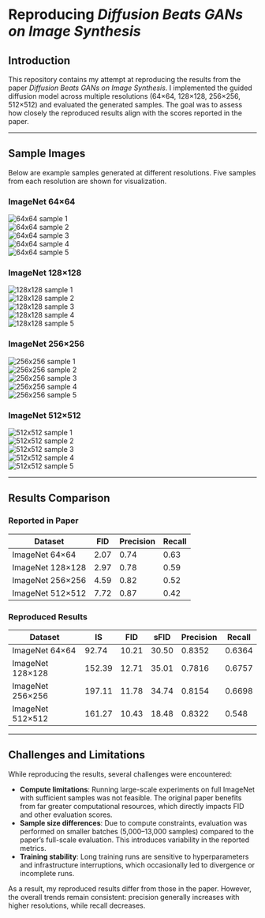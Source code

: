 # Reproducing *Diffusion Beats GANs on Image Synthesis*  

## Introduction  
This repository contains my attempt at reproducing the results from the paper *Diffusion Beats GANs on Image Synthesis*. I implemented the guided diffusion model across multiple resolutions (64×64, 128×128, 256×256, 512×512) and evaluated the generated samples. The goal was to assess how closely the reproduced results align with the scores reported in the paper.  

---

## Sample Images  

Below are example samples generated at different resolutions. Five samples from each resolution are shown for visualization.  

### ImageNet 64×64  
![64x64 sample 1](samples/64/sample1.png)  
![64x64 sample 2](samples/64/sample2.png)  
![64x64 sample 3](samples/64/sample3.png)  
![64x64 sample 4](samples/64/sample4.png)  
![64x64 sample 5](samples/64/sample5.png)  

### ImageNet 128×128  
![128x128 sample 1](samples/128/sample1.png)  
![128x128 sample 2](samples/128/sample2.png)  
![128x128 sample 3](samples/128/sample3.png)  
![128x128 sample 4](samples/128/sample4.png)  
![128x128 sample 5](samples/128/sample5.png)  

### ImageNet 256×256  
![256x256 sample 1](samples/256/sample1.png)  
![256x256 sample 2](samples/256/sample2.png)  
![256x256 sample 3](samples/256/sample3.png)  
![256x256 sample 4](samples/256/sample4.png)  
![256x256 sample 5](samples/256/sample5.png)  

### ImageNet 512×512  
![512x512 sample 1](samples/512/sample1.png)  
![512x512 sample 2](samples/512/sample2.png)  
![512x512 sample 3](samples/512/sample3.png)  
![512x512 sample 4](samples/512/sample4.png)  
![512x512 sample 5](samples/512/sample5.png)  

---

## Results Comparison  

### Reported in Paper  
| Dataset          | FID  | Precision | Recall |
|------------------|------|-----------|--------|
| ImageNet 64×64   | 2.07 | 0.74      | 0.63   |
| ImageNet 128×128 | 2.97 | 0.78      | 0.59   |
| ImageNet 256×256 | 4.59 | 0.82      | 0.52   |
| ImageNet 512×512 | 7.72 | 0.87      | 0.42   |

### Reproduced Results  
| Dataset            | IS        | FID   | sFID  | Precision | Recall |
|--------------------|-----------|-------|-------|-----------|--------|
| ImageNet 64×64     | 92.74     | 10.21 | 30.50 | 0.8352    | 0.6364 |
| ImageNet 128×128   | 152.39    | 12.71 | 35.01 | 0.7816    | 0.6757 |
| ImageNet 256×256   | 197.11    | 11.78 | 34.74 | 0.8154    | 0.6698 |
| ImageNet 512×512   | 161.27    | 10.43 | 18.48 | 0.8322    | 0.548  |

---

## Challenges and Limitations  

While reproducing the results, several challenges were encountered:  

- **Compute limitations**: Running large-scale experiments on full ImageNet with sufficient samples was not feasible. The original paper benefits from far greater computational resources, which directly impacts FID and other evaluation scores.  
- **Sample size differences**: Due to compute constraints, evaluation was performed on smaller batches (5,000–13,000 samples) compared to the paper’s full-scale evaluation. This introduces variability in the reported metrics.  
- **Training stability**: Long training runs are sensitive to hyperparameters and infrastructure interruptions, which occasionally led to divergence or incomplete runs.  

As a result, my reproduced results differ from those in the paper. However, the overall trends remain consistent: precision generally increases with higher resolutions, while recall decreases.  

